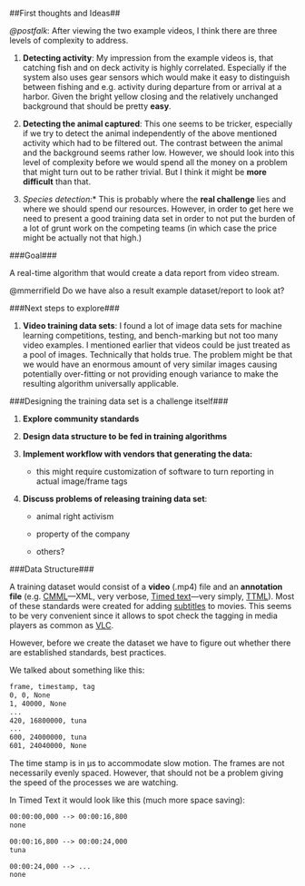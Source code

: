 ##First thoughts and Ideas##

*@postfalk*: After viewing the two example videos, I think there are three levels 
of complexity to address.

1. **Detecting activity**: My impression from the example videos is, that catching 
fish and on deck activity is highly correlated. Especially if the system also 
uses gear sensors which would make it easy to distinguish between fishing and 
e.g. activity during departure from or arrival at a harbor. Given the bright 
yellow closing and the relatively unchanged background that should be pretty **easy**.

2. **Detecting the animal captured**: This one seems to be tricker, especially if we 
try to detect the animal independently of the above mentioned activity which had 
to be filtered out. The contrast between the animal and the background seems 
rather low. However, we should look into this level of complexity before we 
would spend all the money on a problem that might turn out to be rather trivial.
But I think it might be **more difficult** than that.

3. **Species detection*:** This is probably where the **real challenge** lies and where 
we should spend our resources. However, in order to get here we need to present
a good training data set in order to not put the burden of a lot of grunt work
on the competing teams (in which case the price might be actually not that
high.) 

###Goal###

A real-time algorithm that would create a data report from video stream.

@mmerrifield Do we have also a result example dataset/report to look at?

###Next steps to explore###

1. **Video training data sets**: I found a lot of image data sets for machine 
learning competitions, testing, and bench-marking but not too many video 
examples. I mentioned earlier that videos could be just treated as a pool of 
images. Technically that holds true. The problem might be that we would have 
an enormous amount of very similar images causing potentially over-fitting 
or not providing enough variance to make the resulting algorithm universally 
applicable.

###Designing the training data set is a challenge itself###

1. **Explore community standards**

2. **Design data structure to be fed in training algorithms**

3. **Implement workflow with vendors that generating the data:** 

    - this might require customization of software to turn reporting in 
    actual image/frame tags

4. **Discuss problems of releasing training data set**:

    - animal right activism

    - property of the company

    - others?


###Data Structure###

A training dataset would consist of a **video** (.mp4) file and an **annotation 
file** (e.g. [CMML](https://en.wikipedia.org/wiki/Continuous_Media_Markup_Language)&mdash;XML, 
very verbose, [Timed text](https://en.wikipedia.org/wiki/Timed_text)&mdash;very simply,
[TTML](https://en.wikipedia.org/wiki/Timed_Text_Markup_Language)). Most of these
standards were created for adding 
[subtitles](https://en.wikipedia.org/wiki/Category:Subtitle_file_formats) to movies. 
This seems to be very convenient since it allows to spot check the tagging in media
players as common as [VLC](http://www.videolan.org/index.html). 

However, before we create the dataset we have to figure out whether there are established
standards, best practices.

We talked about something like this:

```txt
frame, timestamp, tag
0, 0, None
1, 40000, None
...
420, 16800000, tuna
...
600, 24000000, tuna
601, 24040000, None

```

The time stamp is in &#181;s to accommodate slow motion. The frames are not necessarily
evenly spaced. However, that should not be a problem giving the speed of the processes
we are watching.

In Timed Text it would look like this (much more space saving):

```txt
00:00:00,000 --> 00:00:16,800
none

00:00:16,800 --> 00:00:24,000
tuna

00:00:24,000 --> ...
none
```
